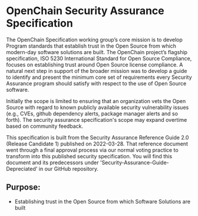 # OpenChain Security Assurance Specification

The OpenChain Specification working group’s core mission is to develop Program standards that establish trust in the Open Source from which modern-day software solutions are built. The OpenChain project’s flagship specification, ISO 5230 International Standard for Open Source Compliance, focuses on establishing trust around Open Source license compliance. A natural next step in support of the broader mission was to develop a guide to identify and present the minimum core set of requirements every Security Assurance program should satisfy with respect to the use of Open Source software. 

Initially the scope is limited to ensuring that an organization vets the Open Source with regard to known publicly available security vulnerability issues (e.g., CVEs, github dependency alerts, package manager alerts and so forth). The security assurance specification's scope may expand overtime based on community feedback.

This specification is built from the Security Assurance Reference Guide 2.0 (Release Candidate 1) published on 2022-03-28. That reference document went through a final approval process via our normal voting practice to transform into this published security specification. You will find this document and its predecessors under 'Security-Assurance-Guide-Depreciated' in our GitHub repository.

## Purpose:

* Establishing trust in the Open Source from which Software Solutions are built
